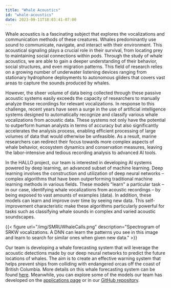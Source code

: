 ```yaml
---
title: "Whale Acoustics"
id: "whale-acoustics"
date: 2023-09-11T18:03:41-07:00
---
```


Whale acoustics is a fascinating subject that explores the vocalizations and communication methods of these creatures. Whales predominantly use sound to communicate, navigate, and interact with their environment. This acoustical signaling plays a crucial role in their survival, from locating prey to maintaining social connections within pods. Through the study of whale acoustics, we are able to gain a deeper understanding of their behavior, social structures, and even migration patterns. This field of research relies on a growing number of underwater listening devices ranging from stationary hydrophone deployments to autonomous gliders that covers vast areas to capture the sounds produced by whales. 

However, the sheer volume of data being collected through these passive acoustic systems easily exceeds the capacity of researchers to manually analyze these recordings for relevant vocalizations. In response to this challenge, recent years have seen a surge in the use of artificial intelligence systems designed to automatically recognize and classify various whale vocalizations from acoustic data. These systems not only have the potential to outperform human analysts in terms of accuracy but also significantly accelerates the analysis process, enabling efficient processing of large volumes of data that would otherwise be unfeasible. As a result, marine researchers can redirect their focus towards more complex aspects of whale behavior, ecosystem dynamics and conservation measures, leaving the labor-intensive and tedious recording analysis to advanced AI tools.


In the HALLO project, our team is interested in developing AI systems powered by deep learning, an advanced subset of machine learning. Deep learning involves the construction and utilization of deep neural networks – complex algorithms that have been outperforming traditional machine learning methods in various fields. These models "learn" a particular task – in our case, identifying whale vocalizations from acoustic recordings – by being exposed to vast amounts of examples (data). In addition, these models can learn and improve over time by seeing new data. This self-improvement characteristic make these algorithms particularly powerful for tasks such as classifying whale sounds in complex and varied acoustic soundscapes.

{{< figure url="/img/SMRUWhaleCalls.png" description="Spectrogram of SRKW vocalizations. A DNN can learn the patterns you see in this image and learn to search for similar ones when given new data." >}}

Our team is developing a whale forecasting system that will leverage the acoustic detections made by our deep neural networks to predict the future locations of whales. The aim is to create an effective warning system that helps prevent ships from colliding with endangered orcas off the coast of British Columbia. More details on this whale forecasting system can be found [here](/research/whale-forecast-system). Meanwhile, you can explore some of the models our team has developed on the [applications page](/applications/) or in our [GitHub repository](https://github.com/coastal-science/HALLO-models).